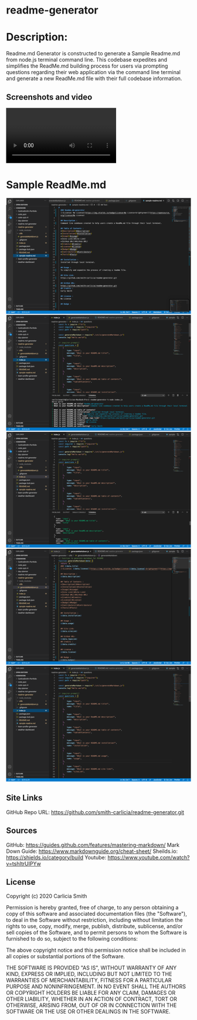 # readme-generator

# Description: 

Readme.md Generator is constructed to generate a Sample Readme.md from node.js terminal command line. This codebase expedites and simplifies the ReadMe.md building process for users via prompting questions regarding their web application via the command line terminal and generate a new ReadMe.md file with their full codebase information.

## Screenshots and video 
![demo](/assets/Readme-generator-sample-video.mp4)

# Sample ReadMe.md
![readme-pic-1](/assets/sample-readme-1.png)
![readme-pic-2](/assets/sample-readme-2.png)
![readme-pic-3](/assets/sample-readme-3.png)
![readme-pic-4](/assets/sample-readme-4.png)
![readme-pic-5](/assets/sample-readme-5.png)

## Site Links

GitHub Repo URL: https://github.com/smith-carlicia/readme-generator.git

## Sources

GitHub: https://guides.github.com/features/mastering-markdown/
Mark Down Guide: https://www.markdownguide.org/cheat-sheet/
Sheilds.io: https://shields.io/category/build
Youtube: https://www.youtube.com/watch?v=tshItrUIPYw

## License

Copyright (c) 2020 Carlicia Smith

Permission is hereby granted, free of charge, to any person obtaining a copy of this software and associated documentation files (the "Software"), to deal in the Software without restriction, including without limitation the rights to use, copy, modify, merge, publish, distribute, sublicense, and/or sell copies of the Software, and to permit persons to whom the Software is furnished to do so, subject to the following conditions:

The above copyright notice and this permission notice shall be included in all copies or substantial portions of the Software.

THE SOFTWARE IS PROVIDED "AS IS", WITHOUT WARRANTY OF ANY KIND, EXPRESS OR IMPLIED, INCLUDING BUT NOT LIMITED TO THE WARRANTIES OF MERCHANTABILITY, FITNESS FOR A PARTICULAR PURPOSE AND NONINFRINGEMENT. IN NO EVENT SHALL THE AUTHORS OR COPYRIGHT HOLDERS BE LIABLE FOR ANY CLAIM, DAMAGES OR OTHER LIABILITY, WHETHER IN AN ACTION OF CONTRACT, TORT OR OTHERWISE, ARISING FROM, OUT OF OR IN CONNECTION WITH THE SOFTWARE OR THE USE OR OTHER DEALINGS IN THE SOFTWARE.

